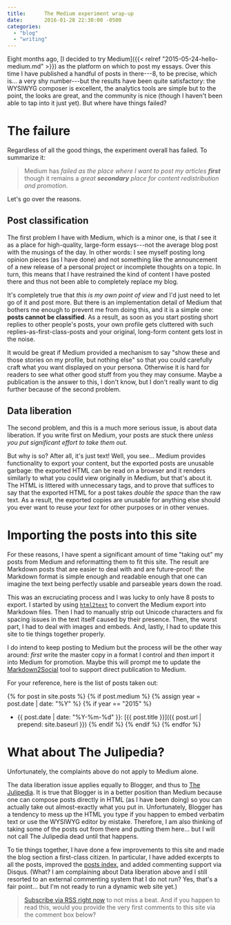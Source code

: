 ```yaml
---
title:      The Medium experiment wrap-up
date:       2016-01-28 22:30:00 -0500
categories:
  - "blog"
  - "writing"
---
```


Eight months ago, [I decided to try
Medium]({{< relref "2015-05-24-hello-medium.md" >}}) as the platform on which to
post my essays.  Over this time I have published a handful of posts in
there---8, to be precise, which is... a very shy number---but the
results have been quite satisfactory: the WYSIWYG composer is excellent,
the analytics tools are simple but to the point, the looks are great, and
the community is nice (though I haven't been able to tap into it just yet).
But where have things failed?

# The failure

Regardless of all the good things, the experiment overall has failed.  To
summarize it:

> Medium has _failed as the place where I want to post my articles
> **first**_ though it remains a _great **secondary** place for content
> redistribution and promotion_.

Let's go over the reasons.

## Post classification

The first problem I have with Medium, which is a minor one, is that *I* see
it as a place for high-quality, large-form essays---not the average
blog post with the musings of the day.  In other words: I see myself
posting long opinion pieces (as I have done) and not something like the
announcement of a new release of a personal project or incomplete thoughts
on a topic.  In turn, this means that I have restrained the kind of content
I have posted there and thus not been able to completely replace my blog.

It's completely true that *this is my own point of view* and I'd just need
to let go of it and post more.  But there is an implementation detail of
Medium that bothers me enough to prevent me from doing this, and it is a
simple one: **posts cannot be classified**.  As a result, as soon as you
start posting short replies to other people's posts, your own profile gets
cluttered with such replies-as-first-class-posts and your original,
long-form content gets lost in the noise.

It would be great if Medium provided a mechanism to say "show these and
those stories on my profile, but nothing else" so that you could carefully
craft what you want displayed on your persona.  Otherwise it is hard for
readers to see what other good stuff from you they may consume.  Maybe a
publication is the answer to this, I don't know, but I don't really want
to dig further because of the second problem.

## Data liberation

The second problem, and this is a much more serious issue, is about data
liberation.  If you write first on Medium, your posts are stuck there
*unless you put significant effort to take them out*.

But why is so?  After all, it's just text!  Well, you see... Medium
provides functionality to export your content, but the exported posts are
unusable garbage: the exported HTML can be read on a browser and it renders
similarly to what you could view originally in Medium, but that's about it.
The HTML is littered with unnecessary tags, and to prove that suffices to
say that the exported HTML for a post takes *double the space* than the raw
text.  As a result, the exported copies are unusable for anything else
should you ever want to reuse *your text* for other purposes or in other
venues.

# Importing the posts into this site

For these reasons, I have spent a significant amount of time "taking out"
my posts from Medium and reformatting them to fit this site.  The result
are Markdown posts that are easier to deal with and are future-proof: the
Markdown format is simple enough and readable enough that one can imagine
the text being perfectly usable and parseable years down the road.

This was an excruciating process and I was lucky to only have 8 posts to
export.  I started by using
[`html2text`](https://pypi.python.org/pypi/html2text) to convert the Medium
export into Markdown files.  Then I had to manually strip out Unicode
characters and fix spacing issues in the text itself caused by their
presence.  Then, the worst part, I had to deal with images and embeds.
And, lastly, I had to update this site to tie things together properly.

I do intend to keep posting to Medium but the process will be the other way
around: *first* write the master copy in a format I control and *then*
import it into Medium for promotion.  Maybe this will prompt me to update
the [Markdown2Social](https://github.com/jmmv/markdown2social/) tool to
support direct publication to Medium.

For your reference, here is the list of posts taken out:

{% for post in site.posts %}
  {% if post.medium %}
    {% assign year = post.date | date: "%Y" %}
    {% if year == "2015" %}
* {{ post.date | date: "%Y-%m-%d" }}:
  [{{ post.title }}]({{ post.url | prepend: site.baseurl }})
    {% endif %}
  {% endif %}
{% endfor %}

# What about The Julipedia?

Unfortunately, the complaints above do not apply to Medium alone.

The data liberation issue applies equally to Blogger, and thus to [The
Julipedia](http://julipedia.meroh.net/).  It is true that Blogger is in a
better position than Medium because one can compose posts directly in HTML
(as I have been doing) so you can actually take out almost-exactly what you
put in.  Unfortunately, Blogger has a tendency to mess up the HTML you type
if you happen to embed verbatim text or use the WYSIWYG editor by mistake.
Therefore, I am also thinking of taking some of the posts out from there
and putting them here... but I will not call The Julipedia dead until that
happens.

To tie things together, I have done a few improvements to this site and
made the blog section a first-class citizen.  In particular, I have added
excerpts to all the posts, improved the [posts index](/blog), and added
commenting support via Disqus.  (What?  I am complaining about Data
liberation above and I still resorted to an external commenting system that
I do not run?  Yes, that's a fair point...  but I'm not ready to run a
dynamic web site yet.)

> [Subscribe via RSS right now](/feed.xml) to not miss a beat.  And if you
> happen to read this, would you provide the very first comments to this
> site via the comment box below?
